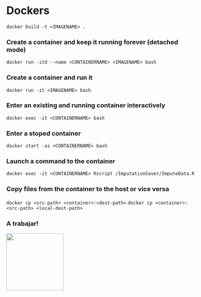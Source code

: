 # Dockers

`docker build -t <IMAGENAME> .`

### Create a container and keep it running forever (detached mode)
`docker run -itd --name <CONTAINERNAME> <IMAGENAME> bash`

### Create a container and run it
`docker run -it <IMAGENAME> bash`

### Enter an existing and running container interactively
`docker exec -it <CONTAINERNAME> bash`

### Enter a stoped container
`docker start -ai <CONTAINERNAME> bash`

### Launch a command to the container
`docker exec -it <CONTAINERNAME> Rscript /ImputationSaver/ImputeData.R`

### Copy files from the container to the host or vice versa
`docker cp <src-path> <container>:<dest-path>`
`docker cp <container>:<src-path> <local-dest-path>`

### A trabajar!
<img src="https://media.giphy.com/media/7NoNw4pMNTvgc/giphy.gif" width="150" height="150" />

